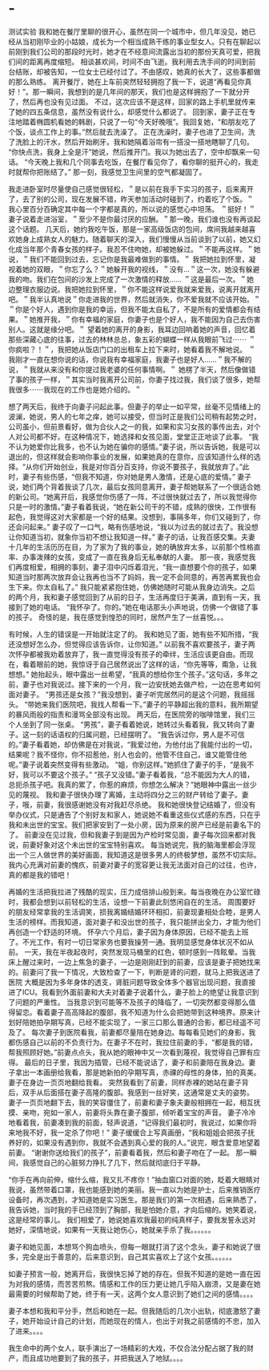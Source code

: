 # -
测试实验
我和她在餐厅里聊的很开心，虽然在同一个城市中，但几年没见，她已经从当初刚毕业的小姑娘，成长为一个相当成熟干练的事业型女人。只有在聊起以前刚到我们公司的那段时光时，她才在不经意间流露出当初的那份天真可爱，把我们间的距离再度缩短。
相谈甚欢间，时间不由飞逝。我利用去洗手间的时间到前台结账，却被告知，一位女士已经付过了。不由感叹，她真的长大了，这些事都做的那么熟练。
离开餐厅，她在上车前突然轻轻拥抱了我一下，说道“再看见你真好！”。那一瞬间，我想到的是几年间的那天，我们也是这样拥抱了一下就分开了，然后再也没有见过面。
不过，这次应该不是这样，回家的路上手机里就传来了她的四五条信息，虽然没有说什么，却感觉什么都说了。
回到家，妻子正在专注地踏着椭圆机看她的韩剧，只说了一句“今天好晚哦”。我回复她，“和朋友吃了个饭，谈点工作上的事。”然后就去洗澡了。
正在洗澡时，妻子也进了卫生间，洗了洗脸上的汗水，然后开始刷牙。我和她隔着浴帘有一搭没一搭地瞎聊了几句。
“你快点洗，我身上全是汗”她说，然后推开门。我以为她出去了，空中却飘来一句话。
“今天晚上我和几个同事去吃饭，在餐厅看见你了，看你聊的挺开心的，我走时就帮你把账结了。”
那一刻，我感觉卫生间里的空气都凝固了。


我走进卧室时尽量使自己感觉很轻松，＂是以前在我手下实习的孩子，后来离开了，去了别的公司，现在发展不错，昨天参加活动时碰到了，约着吃了个饭。＂
我心里百分百确定其中每一个字都是真的，所以说的感觉心中坦荡。
＂挺好！＂妻子说着走进浴室，＂至少不是你最讨厌的应酬。＂那一晚，我们谁也没有再谈起这个话题。
几天后，她约我吃午饭，那是一家高级饭店的包间，席间我越来越喜欢她身上成熟女人的魅力。随着聊天的深入，我们慢慢从当前谈到了以前，她又幻化成当年那个青春女孩的样子。我忍不住吻她，却被她躲过。＂不能再这样。＂她说，＂我们不能回到过去，忘记你是我最难做到的事情。＂
我把她拉到怀里，凝视着她的双眼，＂你忘了么？＂她躲开我的视线，＂没有…＂这一次，她没有躲避我的吻。我们在包间的沙发上完成了一次激情的释放……
＂这是最后一次。＂她边整理衣服边说。我把她拉到怀里，＂你不能这样说爱我就来爱我，说离开就离开吧。＂我半认真地说＂你走进我的世界，然后就消失，你不爱我就不应该开始。＂
＂你是个好人，遇到你是我的幸运，但我不能太自私了，不是所有的爱情都会有结果。＂她推开我，＂你有幸福的家庭，你妻子也是个好人，我不能因为自己去伤害别人。这就是缘分吧。＂
望着她的离开的身影，我耳边回响着她的声音，回忆着那些深藏心底的往事，过去的林林总总，象五彩的蝴蝶一样从我眼前飞过⋯⋯
＂你疯啦？！＂，我把她从饭店门口的出租车上拉下来时，她看着我不解地说。
＂我刚才一直在想你说的话，你说我有幸福家庭，我妻子也是好人……＂我不解的说，＂我就从来没有和你提过我老婆的任何事情啊。＂
她楞了半天，然后像做错了事的孩子一样，＂其实当时我离开公司前，你妻子找过我，我们谈了很多，她帮我很多⋯⋯我现在的工作也是她介绍的。＂



想了两天后，我终于向妻子问起此事。但妻子的举止一如平常，丝毫不见情绪上的波澜，她说，男人的七年之痒，她可以接受，但当时正是我们公司稍有起势之时，公司虽小，但前景看好，做为合伙人之一的我，如果和实习女孩的事传出去，对个人对公司都不好。在这种情况下，她选择和女孩见面，堂堂正正地谈了此事。
“我不认为她爱你比我多，也不认为她在骗你的感情。”妻子说，所以告诉她，我是可以退出的，但这样就会影响你事业的发展，如果她真的在意你，应该知道什么样的选择。“从你们开始创业，我是对你百分百支持，你说不要孩子，我就放弃了。”此时，妻子有些伤感，“但我不知道，你对她是男人激情，还是心底的爱情。”
妻子说，她们两个背着我谈了几次，最后女孩同意离开，妻子帮她联系了一个很适合她的新公司。“她离开后，我感觉你伤感了一阵，不过很快就过去了，所以我觉得你只是一时的激情。”妻子看着我说，“她在新公司干的不错，成熟的很快，工作很有起色，我觉得这对大家都是一个好的结果。没想到，事隔多年，你们又碰到了，你还会问起来。”
妻子叹了一口气，略有伤感地说，“我以为过去的就过去了。我没想让你知道当初，就象你当初不想让我知道一样。”
妻子的话，让我百感交集。夫妻十几年的生活历历在目，为了家为了我的事业，她的确放弃太多，以前那个性格直率、办事泼辣的女孩，变成了一直在我身后无私奉献的人妻。
那一夜，我感觉我们再度相爱，相拥的事刻，妻子泪中闪烁着泪光，“我一直想要个你的孩子，如果知道当时那两次放弃会让我再也当不了妈妈，我一定不会同意的，再苦再累我也会生下来。你太自私了。”
我只能紧紧抱住她，仿佛她随时可能从我身边消失。之后的两个月，我和妻子感觉回到了从前的日子，生活再度归于美满，直到有一天，我接到了她的电话。
“我怀孕了。你的。”她在电话那头小声地说，仿佛一个做错了事的孩子。
奇怪的是，我在感觉到惶恐的同时，居然产生了一丝喜悦。。。



有时候，人生的错误是一开始就注定了的。
我和她见了面，她有些不知所措，“我还没想好怎么办，但觉得应该告诉你，让你知道。”
以前我不喜欢要孩子，妻子两次怀孕都被我劝着放弃了，我一直觉得没有孩子的牵绊，生活应该更自由。而现在，看着眼前的她，我惊讶于自己居然说出了这样的话，“你先等等，甭急，让我想想。”
她抬起头，眼中露出一丝希望，“我真的想给你生个孩子。”这句话，多年之前，妻子也对我说过。接下来的一个月，我一边安抚她去做产检，一边在思考如何面对妻子。
“男孩还是女孩？”我没想到，妻子听完居然问的是这个问题，我摇摇头。
“带她来我们医院吧，我找人帮看一下。”妻子的平静超出我的意料，我所期望的暴风雨般的指责和漫骂全部没有出现。
两天后，在医院旁的咖啡馆里，我们三个人坐到了同一张桌。
“男孩”，妻子看着她说，她转过头看着我，我又转向了妻子。这一刻的话语权的归属问题，已经摆明了。
“我告诉过你，男人是不可信的。”妻子看着她，却仿佛是在对我说，“我爱过他，为他付出了我能付出的一切，结果呢？我不怪你，你不招惹他，别人也会的，他管不住自己，谁又能管住他呢。”妻子说着突然变得有些激动。
“姐，你别这样。”她抓住了妻子的手，“是我不好，我可以不要这个孩子。”
“孩子又没错。”妻子看着我，“总不能因为大人的错，总扼杀孩子吧。我真的累了，你惹的麻烦，你想怎么解决？”她眼神中露出一丝少见的蔑视。
我和妻子很快办理了离婚，主动将四分之三的财产转给了妻子。妻子，哦，前妻，我很感谢她没有对我赶尽杀绝。
我和她很快登记结婚了，但没有举办仪式，只是通告了个别好友和家人，她说她不看重这些仪式感的东西，只在乎我和未出世的宝宝。我们把家安到了一处小房，因为原来的房产已经是前妻名下的了。
前妻没在见过我，但和我妻子到是因为产检时常见面，妻子每次回来都对我说，前妻好象对这个未出世的宝宝特别喜欢。
每当她说完，我的脑海里都会浮现出一个三人做世界的美好画面，我知道这是很多男人的终极梦想，虽然不切实际。
我内心充满对前妻的愧疚，前妻对妻子的宽容更让我无法面对自己的过往，也许，真的都是我的错吧！




再婚的生活把我拉进了残酷的现实，压力成倍排山般到来。每当夜晚在办公室忙碌时，我都会想到以前轻松的生活，设想一下前妻此刻悠闲自在的生活。
周围要好的朋友经常拿我的生活调笑，损我离婚结婚环环相扣，前妻现妻相处合睦，是男人生活的榜样。而我知道，面对妻子和没出世的孩子，我只能拼出全力，才能为他们再创造一个舒适的环境。
怀孕六个月后，妻子因为身体原因，已经不能去上班了。不光工作，有时一切日常家务也要我操劳一通。我明显感觉身体状况不如从前。
一天，我在半夜起夜时，突然发现马桶里的红色，顿时感到一阵眩晕。当我床上醒过来时，一边上焦急的妻子，一边是刚刚赶到的前妻，应该是妻子把她找来的。前妻问了我一下情况，大致检查了一下，判断是肾的问题，就马上把我送进了医院
大概是因为多年身体的透支，肾脏问题导致全体多个器官出现问题，我直接进了ICU。我看到外面前妻和大夫对着妻子说着什么，妻子脸上的绝望让我意识到了问题的严重性。
当我意识到可能等不及孩子的降临了，一切突然都变得那么值得留恋。看着妻子高高降起的腹部，我不知道为什么会把她带到这种境界。原来计划好陪她拍孕期写真，已经不能实现了，一家三口那么普通的合影，都已经遥不可及了。
每次妻子到医院看我，前妻都尽量陪在她身边。每每看见她们的身影，我都伤感自己以前的不负责行为。在妻子不在时，我拉住前妻的手，“都是我的错，帮我照顾好她。”前妻点点头，我从她的眼神中又一次看到蔑视，我觉得自己罪有应得。
最后的日子里，我因为插管，已经不能说话了，妻子和前妻陪在我身边。妻子拿出一本画册给我看，那是她新拍的孕期写真，赤祼的母性的身体，拍的真美。妻子在身边一页页地翻给我看。
突然我看到了前妻，同样赤裸的她站在妻子背后，双手从后面搭在妻子高隆的腹部。我感到一丝好笑，这通常是丈夫的姿势。
妻子一页页地翻下去，我的笑容僵住了，前妻和妻子象夫妻般相拥在一起，相互抚摸、亲吻，宛如一家人，前妻将头靠在妻子腹部，倾听着宝宝的声音。
妻子冷冷地看着我，前妻凑到我的前面，轻声说道，“记得我们最初时，我说过，如果你将来地我不好，我一定杀了你吧！”
妻子缓缓合上写真画册，“我和姐姐会把孩子抚养好的，如果没有遇到你，我就不会遇到真心爱的我的人。”说完，眼含爱意地望着前妻。
“谢谢你送给我们的孩子”，前妻看着我，然后和妻子吻在了一起。
那一瞬间，我感觉自己的心脏努力挣扎了几下，然后就彻底归于平静。



“你手在再向前伸，缩什么缩，我又扎不疼你！”抽血窗口对面的她，眨着大眼睛对我说，虽然带着口罩，我也能感到她的美丽。我一直以为她是护士，后来推销医疗设备时，再次遇到，才知道她是实习医生。那是我们的第一次相遇，后来熟悉了，我告诉她，当时我的手已经顶到了胸部，我是怕她介意，才向后缩的。她笑着说，这是经常的事儿。
我们相爱了，她说她喜欢我最初的纯真样子，要我发誓永远对她好，深情地说，如果有一天我让她伤心，她就亲手杀了我。。。。。。

妻子和她见面，本想骂个狗血喷头，但每一眼就打消了这个念头，妻子和她说了很多，完全是出于善意的，后来意识到，自己其实喜欢上了这个女孩。。。。。。

如妻子预言一般，她离开后，我很快忘掉了她的存在。但我不知道的是她一直在因为对我的感情，而苦苦煎熬。情感和工作的压力更让她几乎陷入崩溃，又是妻在她最需要的时候帮助了她，终于有一天，这两个女人意识到了她们之间的感情。。。。

妻子本想和我和平分手，然后和她在一起。但我随后的几次小出轨，彻底激怒了妻子，她开始设计自己的计划，而她现在的情人，也出于对我之前感情的不忠，加入了进来。。。。

我生命中的两个女人，联手演出了一场精彩的大戏，不仅合法分配占据了我的财产，而且成功地要到了我的孩子，并把我送入了地狱。。。。